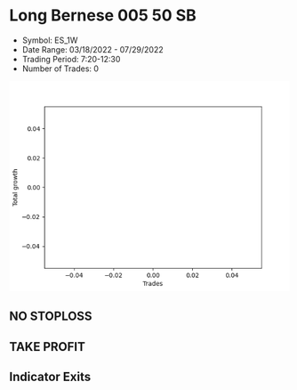 # Long Bernese 005 50 SB 
- Symbol: ES_1W
- Date Range: 03/18/2022 - 07/29/2022
- Trading Period: 7:20-12:30
- Number of Trades: 0

![Plot](LongBernese00550SBES_1W.png)
## NO STOPLOSS











## TAKE PROFIT






## Indicator Exits



